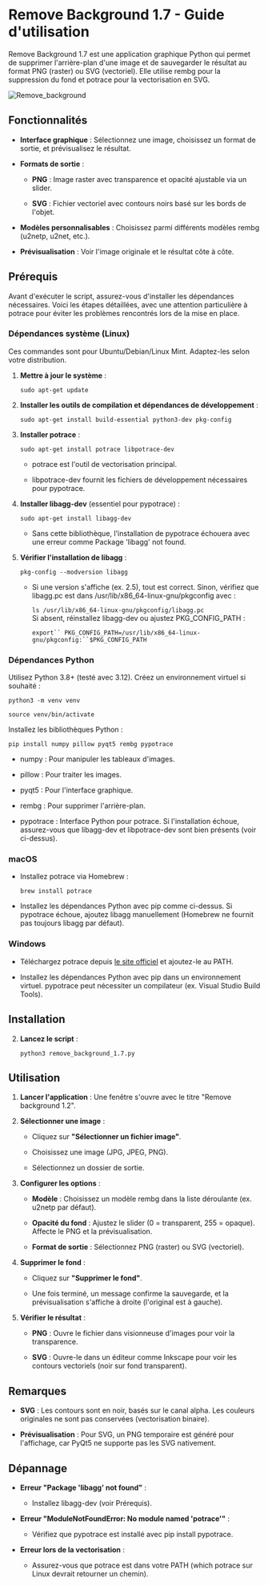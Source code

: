 Remove Background 1.7 - Guide d'utilisation
===========================================

Remove Background 1.7 est une application graphique Python qui permet de supprimer l'arrière-plan d'une image et de sauvegarder le résultat au format PNG (raster) ou SVG (vectoriel). Elle utilise rembg pour la suppression du fond et potrace pour la vectorisation en SVG.

![Remove_background](https://github.com/user-attachments/assets/d03fdb4a-71ed-4f5c-ab76-b9a87bba357e)


Fonctionnalités
---------------

-   **Interface graphique** : Sélectionnez une image, choisissez un format de sortie, et prévisualisez le résultat.

-   **Formats de sortie** :

    -   **PNG** : Image raster avec transparence et opacité ajustable via un slider.

    -   **SVG** : Fichier vectoriel avec contours noirs basé sur les bords de l'objet.

-   **Modèles personnalisables** : Choisissez parmi différents modèles rembg (u2netp, u2net, etc.).

-   **Prévisualisation** : Voir l'image originale et le résultat côte à côte.

Prérequis
---------

Avant d'exécuter le script, assurez-vous d'installer les dépendances nécessaires. Voici les étapes détaillées, avec une attention particulière à potrace pour éviter les problèmes rencontrés lors de la mise en place.

### Dépendances système (Linux)

Ces commandes sont pour Ubuntu/Debian/Linux Mint. Adaptez-les selon votre distribution.

1.  **Mettre à jour le système** :

    `sudo apt-get update`

2.  **Installer les outils de compilation et dépendances de développement** :

    `sudo apt-get install build-essential python3-dev pkg-config`

1.  **Installer potrace** :

    `sudo apt-get install potrace libpotrace-dev`

    -   potrace est l'outil de vectorisation principal.

    -   libpotrace-dev fournit les fichiers de développement nécessaires pour pypotrace.

2.  **Installer libagg-dev** (essentiel pour pypotrace) :

    `sudo apt-get install libagg-dev`

    -   Sans cette bibliothèque, l'installation de pypotrace échouera avec une erreur comme Package 'libagg' not found.

3.  **Vérifier l'installation de libagg** :

    `pkg-config --modversion libagg`

    -   Si une version s'affiche (ex. 2.5), tout est correct. Sinon, vérifiez que libagg.pc est dans /usr/lib/x86_64-linux-gnu/pkgconfig avec :

        `ls /usr/lib/x86_64-linux-gnu/pkgconfig/libagg.pc`\
        Si absent, réinstallez libagg-dev ou ajustez PKG_CONFIG_PATH :

        `export`` PKG_CONFIG_PATH=/usr/lib/x86_64-linux-gnu/pkgconfig:``$PKG_CONFIG_PATH`

### Dépendances Python

Utilisez Python 3.8+ (testé avec 3.12). Créez un environnement virtuel si souhaité :

`python3 -m venv venv`

`source venv/bin/activate`

Installez les bibliothèques Python :

`pip install numpy pillow pyqt5 rembg pypotrace`

-   numpy : Pour manipuler les tableaux d'images.

-   pillow : Pour traiter les images.

-   pyqt5 : Pour l'interface graphique.

-   rembg : Pour supprimer l'arrière-plan.

-   pypotrace : Interface Python pour potrace. Si l'installation échoue, assurez-vous que libagg-dev et libpotrace-dev sont bien présents (voir ci-dessus).

### macOS

-   Installez potrace via Homebrew :

    `brew install potrace`

-   Installez les dépendances Python avec pip comme ci-dessus. Si pypotrace échoue, ajoutez libagg manuellement (Homebrew ne fournit pas toujours libagg par défaut).

### Windows

-   Téléchargez potrace depuis [le site officiel](http://potrace.sourceforge.net/) et ajoutez-le au PATH.

-   Installez les dépendances Python avec pip dans un environnement virtuel. pypotrace peut nécessiter un compilateur (ex. Visual Studio Build Tools).

Installation
------------

2.  **Lancez le script** :

    `python3 remove_background_1.7.py`

Utilisation
-----------

1.  **Lancer l'application** : Une fenêtre s'ouvre avec le titre "Remove background 1.2".

2.  **Sélectionner une image** :

    -   Cliquez sur **"Sélectionner un fichier image"**.

    -   Choisissez une image (JPG, JPEG, PNG).

    -   Sélectionnez un dossier de sortie.

3.  **Configurer les options** :

    -   **Modèle** : Choisissez un modèle rembg dans la liste déroulante (ex. u2netp par défaut).

    -   **Opacité du fond** : Ajustez le slider (0 = transparent, 255 = opaque). Affecte le PNG et la prévisualisation.

    -   **Format de sortie** : Sélectionnez PNG (raster) ou SVG (vectoriel).

4.  **Supprimer le fond** :

    -   Cliquez sur **"Supprimer le fond"**.

    -   Une fois terminé, un message confirme la sauvegarde, et la prévisualisation s'affiche à droite (l'original est à gauche).

5.  **Vérifier le résultat** :

    -   **PNG** : Ouvre le fichier dans visionneuse d'images pour voir la transparence.

    -   **SVG** : Ouvre-le dans un éditeur comme Inkscape pour voir les contours vectoriels (noir sur fond transparent).

Remarques
---------

-   **SVG** : Les contours sont en noir, basés sur le canal alpha. Les couleurs originales ne sont pas conservées (vectorisation binaire).

-   **Prévisualisation** : Pour SVG, un PNG temporaire est généré pour l'affichage, car PyQt5 ne supporte pas les SVG nativement.

Dépannage
---------

-   **Erreur "Package 'libagg' not found"** :

    -   Installez libagg-dev (voir Prérequis).

-   **Erreur "ModuleNotFoundError: No module named 'potrace'"** :

    -   Vérifiez que pypotrace est installé avec pip install pypotrace.

-   **Erreur lors de la vectorisation** :

    -   Assurez-vous que potrace est dans votre PATH (which potrace sur Linux devrait retourner un chemin).
